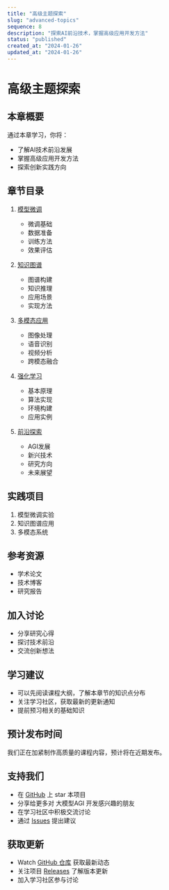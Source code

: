 ```yaml
---
title: "高级主题探索"
slug: "advanced-topics"
sequence: 8
description: "探索AI前沿技术，掌握高级应用开发方法"
status: "published"
created_at: "2024-01-26"
updated_at: "2024-01-26"
---
```


# 高级主题探索

## 本章概要

通过本章学习，你将：
- 了解AI技术前沿发展
- 掌握高级应用开发方法
- 探索创新实践方向

## 章节目录

1. [模型微调](./model-fine-tuning.md)
   - 微调基础
   - 数据准备
   - 训练方法
   - 效果评估

2. [知识图谱](./knowledge-graph.md)
   - 图谱构建
   - 知识推理
   - 应用场景
   - 实现方法

3. [多模态应用](./multimodal.md)
   - 图像处理
   - 语音识别
   - 视频分析
   - 跨模态融合

4. [强化学习](./reinforcement-learning.md)
   - 基本原理
   - 算法实现
   - 环境构建
   - 应用实例

5. [前沿探索](./frontier.md)
   - AGI发展
   - 新兴技术
   - 研究方向
   - 未来展望

## 实践项目
1. 模型微调实验
2. 知识图谱应用
3. 多模态系统

## 参考资源
- 学术论文
- 技术博客
- 研究报告

## 加入讨论
- 分享研究心得
- 探讨技术前沿
- 交流创新想法

## 学习建议
- 可以先阅读课程大纲，了解本章节的知识点分布
- 关注学习社区，获取最新的更新通知
- 提前预习相关的基础知识

## 预计发布时间
我们正在加紧制作高质量的课程内容，预计将在近期发布。

## 支持我们
- 在 [GitHub](https://github.com/learnagi/learnagi-course) 上 star 本项目
- 分享给更多对 大模型AGI 开发感兴趣的朋友
- 在学习社区中积极交流讨论
- 通过 [Issues](https://github.com/learnagi/learnagi-course/issues) 提出建议

## 获取更新
- Watch [GitHub 仓库](https://github.com/learnagi/learnagi-course) 获取最新动态
- 关注项目 [Releases](https://github.com/learnagi/learnagi-course/releases) 了解版本更新
- 加入学习社区参与讨论
